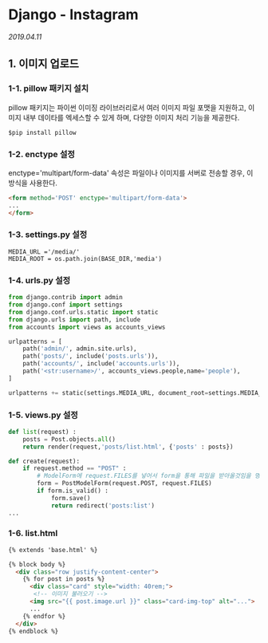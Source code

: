 # Django - Instagram

*2019.04.11*

## 1. 이미지 업로드

### 1-1. pillow 패키지 설치

pillow 패키지는 파이썬 이미징 라이브러리로서 여러 이미지 파일 포맷을 지원하고, 이미지 내부 데이타를 엑세스할 수 있게 하며, 다양한 이미지 처리 기능을 제공한다.

```shell
$pip install pillow
```



### 1-2. enctype 설정

enctype='multipart/form-data' 속성은 파일이나 이미지를 서버로 전송할 경우, 이 방식을 사용한다.

```html
<form method='POST' enctype='multipart/form-data'>
...
</form>
```



### 1-3. settings.py 설정

```pyhton
MEDIA_URL ='/media/'
MEDIA_ROOT = os.path.join(BASE_DIR,'media')
```



### 1-4. urls.py 설정

```python
from django.contrib import admin
from django.conf import settings
from django.conf.urls.static import static
from django.urls import path, include
from accounts import views as accounts_views

urlpatterns = [
    path('admin/', admin.site.urls),
    path('posts/', include('posts.urls')),
    path('accounts/', include('accounts.urls')),
    path('<str:username>/', accounts_views.people,name='people'),
]

urlpatterns += static(settings.MEDIA_URL, document_root=settings.MEDIA_ROOT)

```



### 1-5. views.py 설정

```python
def list(request) :
    posts = Post.objects.all()
    return render(request,'posts/list.html', {'posts' : posts})

def create(request):
    if request.method == "POST" :
        # ModelForm에 request.FILES를 넣어서 form을 통해 파일을 받아올것임을 명시
        form = PostModelForm(request.POST, request.FILES)
        if form.is_valid() :
            form.save()
            return redirect('posts:list')
...
```



### 1-6. list.html

```html
{% extends 'base.html' %}

{% block body %}
  <div class="row justify-content-center">
    {% for post in posts %}
      <div class="card" style="width: 40rem;">
       <!-- 이미지 불러오기 -->
      <img src="{{ post.image.url }}" class="card-img-top" alt="...">
      ...
    {% endfor %}
  </div>
{% endblock %}
```

